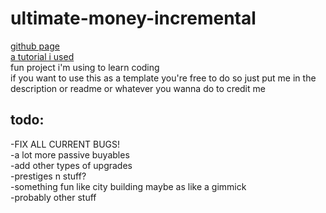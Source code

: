 # ultimate-money-incremental
[github page](https://jfourty.github.io/ultimate-money-incremental/)  
[a tutorial i used](https://kastark.co.uk/articles/incrementals.html#)  
fun project i'm using to learn coding  
if you want to use this as a template you're free to do so just put me in the description or readme or whatever you wanna do to credit me

## todo:  
-FIX ALL CURRENT BUGS!  
-a lot more passive buyables  
-add other types of upgrades  
-prestiges n stuff?  
-something fun like city building maybe as like a gimmick  
-probably other stuff  
